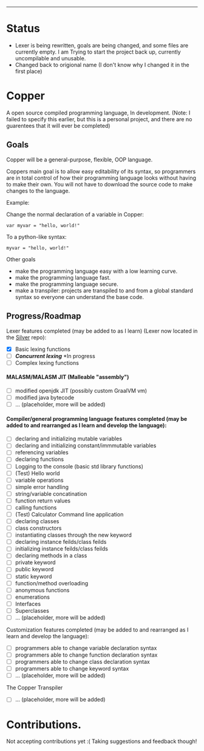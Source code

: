 **********************************

# Status 
- Lexer is being rewritten, goals are being changed, and some files are currently empty. I am Trying to start the project back up, currently uncompilable and unusable.
- Changed back to origional name (I don't know why I changed it in the first place)

# Copper
A open source compiled programming language, In development.
(Note: I failed to specify this earlier, but this is a personal project, and there are no guarentees  that it will ever be completed)


## Goals
Copper will be a general-purpose, flexible, OOP language.

Coppers main goal is to allow easy editability of its syntax, so programmers are in total control of how their programming
language looks without having to make their own. You will not have to download the source code to make changes to the language.

Example:

Change the normal declaration of a variable in Copper:

```var myvar = "hello, world!" ```

To a python-like syntax:

```myvar = "hello, world!"```

Other goals
- make the programming language easy with a low learning curve.
- make the programming language fast. 
- make the programming language secure.
- make a transpiler: projects are transpiled to and from a global standard syntax so everyone can understand the base code.

## Progress/Roadmap

Lexer features completed (may be added to as I learn) (Lexer now located in the [Silver](https://github.com/) repo):
- [x] Basic lexing functions
- [ ] ***Concurrent lexing*** *In progress
- [ ] Complex lexing functions

#### MALASM/MALASM JIT (Malleable "assembly")
- [ ] modified openjdk JIT (possibly custom GraalVM vm)
- [ ] modified java bytecode
- [ ] ... (placeholder, more will be added)

#### Compiler/general programming language features completed (may be added to and rearranged as I learn and develop the language): 

- [ ] declaring and initializing mutable variables
- [ ] declaring and initializing constant/immmutable variables
- [ ] referencing variables
- [ ] declaring functions
- [ ] Logging to the console (basic std library functions)
- [ ] (Test) Hello world
- [ ] variable operations
- [ ] simple error handling
- [ ] string/variable concatination
- [ ] function return values
- [ ] calling functions
- [ ] (Test) Calculator Command line application
- [ ] declaring classes
- [ ] class constructors
- [ ] instantiating classes through the new keyword
- [ ] declaring instance feilds/class feilds
- [ ] initializing instance feilds/class feilds
- [ ] declaring methods in a class
- [ ] private keyword
- [ ] public keyword
- [ ] static keyword
- [ ] function/method overloading
- [ ] anonymous functions
- [ ] enumerations
- [ ] Interfaces
- [ ] Superclasses
- [ ] ... (placeholder, more will be added)

Customization features completed (may be added to and rearranged as I learn and develop the language):

- [ ] programmers able to change variable declaration syntax
- [ ] programmers able to change function declaration syntax
- [ ] programmers able to change class declaration syntax
- [ ] programmers able to change keyword syntax
- [ ] ... (placeholder, more will be added)

The Copper Transpiler 
- [ ] ... (placeholder, more will be added)



# Contributions.
Not accepting contributions yet :(
Taking suggestions and feedback though!
